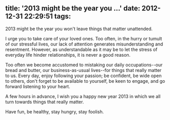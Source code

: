 title: '2013 might be the year you ...'
date: 2012-12-31 22:29:51
tags:
---

2013 might be the year you won't leave things that matter unattended.

I urge you to take care of your loved ones. Too often, in the hurry or tumult of our stressful lives, our lack of attention generates misunderstanding and resentment. However, as understandable as it may be to let the stress of everyday life hinder relationships, it is never a good reason.

Too often we become accustomed to mistaking our daily occupations--our bread and butter, our business-as-usual lives--for things that really matter to us. Every day, enjoy following your passion; be confident, be wide open to others, don't forget to be available to yourself, be keen to engage, and go forward listening to your heart.

A few hours in advance, I wish you a happy new year 2013 in which we all turn towards things that really matter.

Have fun, be healthy, stay hungry, stay foolish.

<!--cforms name="Vérification in english"-->
